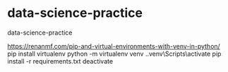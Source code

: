 # data-science-practice
data-science-practice


https://renanmf.com/pip-and-virtual-environments-with-venv-in-python/
pip install virtualenv
python -m virtualenv venv
.\.venv\Scripts\activate
pip install -r requirements.txt
deactivate
